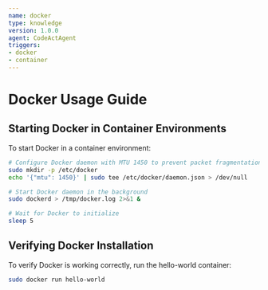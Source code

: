 ```yaml
---
name: docker
type: knowledge
version: 1.0.0
agent: CodeActAgent
triggers:
- docker
- container
---
```


# Docker Usage Guide

## Starting Docker in Container Environments

To start Docker in a container environment:

```bash
# Configure Docker daemon with MTU 1450 to prevent packet fragmentation issues
sudo mkdir -p /etc/docker
echo '{"mtu": 1450}' | sudo tee /etc/docker/daemon.json > /dev/null

# Start Docker daemon in the background
sudo dockerd > /tmp/docker.log 2>&1 &

# Wait for Docker to initialize
sleep 5
```

## Verifying Docker Installation

To verify Docker is working correctly, run the hello-world container:

```bash
sudo docker run hello-world
```
